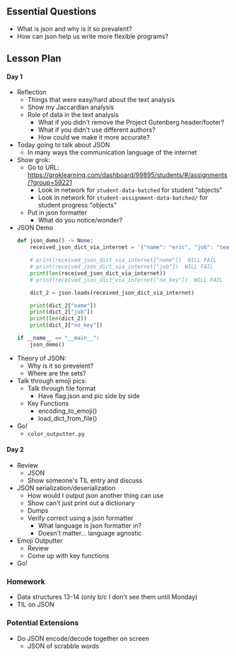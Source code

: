 ## Essential Questions

- What is json and why is it so prevalent?
- How can json help us write more flexible programs?

## Lesson Plan

#### Day 1

- Reflection
    - Things that were easy/hard about the text analysis
    - Show my Jaccardian analysis
    - Role of data in the text analysis
        - What if you didn't remove the Project Gutenberg header/footer?
        - What if you didn't use different authors?
        - How could we make it more accurate?
- Today going to talk about JSON
    - In many ways the communication language of the internet
- Show grok: 
    - Go to URL: https://groklearning.com/dashboard/99895/students/#/assignments/?group=59221
        - Look in network for `student-data-batched` for student "objects"
        - Look in network for `student-assignment-data-batched/` for student progress "objects"
    - Put in json formatter
        - What do you notice/wonder?
- JSON Demo
    ```python
    def json_demo() -> None:
        received_json_dict_via_internet = '{"name": "eric", "job": "teacher"}'

        # print(received_json_dict_via_internet["name"])  WILL FAIL
        # print(received_json_dict_via_internet["job"])  WILL FAIL
        print(len(received_json_dict_via_internet))
        # print(received_json_dict_via_internet["no_key"])  WILL FAIL

        dict_2 = json.loads(received_json_dict_via_internet)

        print(dict_2["name"])
        print(dict_2["job"])
        print(len(dict_2))
        print(dict_2["no_key"])

    if __name__ == "__main__":
        json_demo()
    ```
- Theory of JSON:
    - Why is it so prevelent?
    - Where are the sets?
- Talk through emoji pics:
    - Talk through file format
        - Have flag.json and pic side by side
    - Key Functions
        - encoding_to_emoji()
        - load_dict_from_file()
- Go!
    - `color_outputter.py`

#### Day 2

- Review
    - JSON
    - Show someone's TIL entry and discuss
- JSON serialization/deserialization
    - How would I output json another thing can use
    - Show can't just print out a dictionary
    - Dumps
    - Verify correct using a json formatter
        - What language is json formatter in?
        - Doesn't matter... language agnostic
- Emoji Outputter
    - Review
    - Come up with key functions
- Go!

### Homework

- Data structures 13-14 (only b/c I don't see them until Monday)
- TIL on JSON

### Potential Extensions

- Do JSON encode/decode together on screen
    - JSON of scrabble words